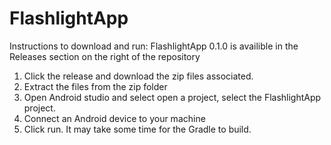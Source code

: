 # FlashlightApp
Instructions to download and run:
FlashlightApp 0.1.0 is availible in the Releases section on the right of the repository

1. Click the release and download the zip files associated.
2. Extract the files from the zip folder
3. Open Android studio and select open a project, select the FlashlightApp project. 
4. Connect an Android device to your machine
5. Click run. It may take some time for the Gradle to build. 
